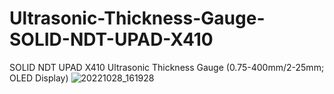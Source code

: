 # Ultrasonic-Thickness-Gauge-SOLID-NDT-UPAD-X410
SOLID NDT UPAD X410 Ultrasonic Thickness Gauge (0.75-400mm/2-25mm; OLED Display)
![20221028_161928](https://github.com/user-attachments/assets/e76dc1bb-e86d-465f-b5f0-720747710959)
